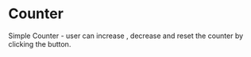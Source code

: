 # Counter
Simple Counter - user can  increase , decrease  and  reset the counter by clicking the button.
